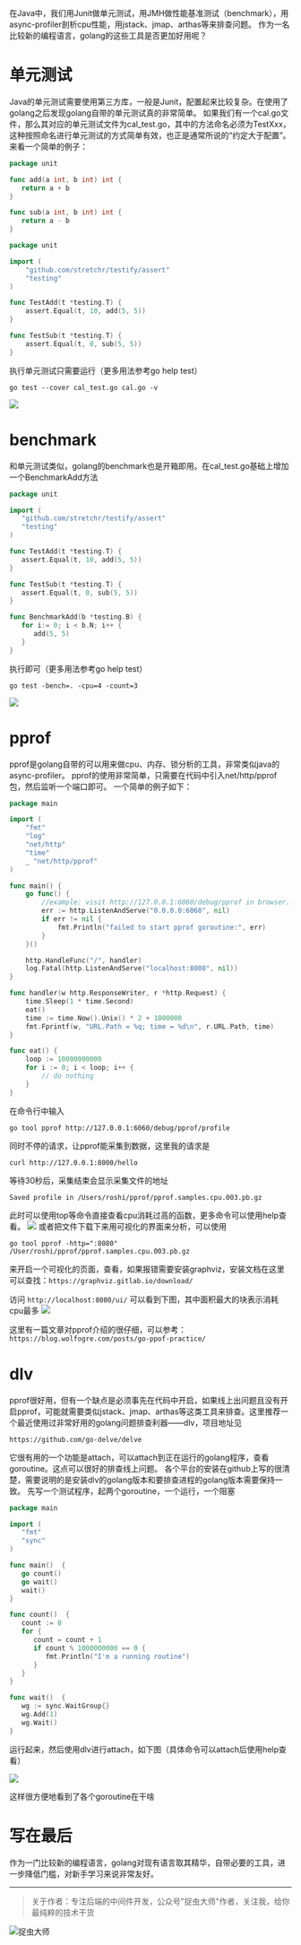 在Java中，我们用Junit做单元测试，用JMH做性能基准测试（benchmark），用async-profiler剖析cpu性能，用jstack、jmap、arthas等来排查问题。
作为一名比较新的编程语言，golang的这些工具是否更加好用呢？

# 单元测试
Java的单元测试需要使用第三方库，一般是Junit，配置起来比较复杂。在使用了golang之后发现golang自带的单元测试真的非常简单。
如果我们有一个cal.go文件，那么其对应的单元测试文件为cal_test.go，其中的方法命名必须为TestXxx，这种按照命名进行单元测试的方式简单有效，也正是通常所说的“约定大于配置”。
来看一个简单的例子：

```go
package unit

func add(a int, b int) int {
   return a + b
}

func sub(a int, b int) int {
   return a - b
}
```

```go
package unit

import (
    "github.com/stretchr/testify/assert"
    "testing"
)

func TestAdd(t *testing.T) {
    assert.Equal(t, 10, add(5, 5))
}

func TestSub(t *testing.T) {
    assert.Equal(t, 0, sub(5, 5))
}
```
执行单元测试只需要运行（更多用法参考go help test）

```
go test --cover cal_test.go cal.go -v
```
![](img1.jpg)

# benchmark
和单元测试类似，golang的benchmark也是开箱即用。在cal_test.go基础上增加一个BenchmarkAdd方法
```go
package unit

import (
   "github.com/stretchr/testify/assert"
   "testing"
)

func TestAdd(t *testing.T) {
   assert.Equal(t, 10, add(5, 5))
}

func TestSub(t *testing.T) {
   assert.Equal(t, 0, sub(5, 5))
}

func BenchmarkAdd(b *testing.B) {
   for i:= 0; i < b.N; i++ {
      add(5, 5)
   }
}
```
执行即可（更多用法参考go help test）

```
go test -bench=. -cpu=4 -count=3
```
![](img2.jpg)

# pprof
pprof是golang自带的可以用来做cpu、内存、锁分析的工具，非常类似java的async-profiler。
pprof的使用非常简单，只需要在代码中引入net/http/pprof包，然后监听一个端口即可。
一个简单的例子如下：
```go
package main

import (
    "fmt"
    "log"
    "net/http"
    "time"
    _ "net/http/pprof"
)

func main() {
    go func() {
        //example: visit http://127.0.0.1:6060/debug/pprof in browser.
        err := http.ListenAndServe("0.0.0.0:6060", nil)
        if err != nil {
            fmt.Println("failed to start pprof goroutine:", err)
        }
    }()

    http.HandleFunc("/", handler)
    log.Fatal(http.ListenAndServe("localhost:8000", nil))
}

func handler(w http.ResponseWriter, r *http.Request) {
    time.Sleep(1 * time.Second)
    eat()
    time := time.Now().Unix() * 2 + 1000000
    fmt.Fprintf(w, "URL.Path = %q; time = %d\n", r.URL.Path, time)
}

func eat() {
    loop := 10000000000
    for i := 0; i < loop; i++ {
        // do nothing
    }
}
```
在命令行中输入
```
go tool pprof http://127.0.0.1:6060/debug/pprof/profile
```
同时不停的请求，让pprof能采集到数据，这里我的请求是
```
curl http://127.0.0.1:8000/hello
```
等待30秒后，采集结束会显示采集文件的地址
```
Saved profile in /Users/roshi/pprof/pprof.samples.cpu.003.pb.gz
```
此时可以使用top等命令直接查看cpu消耗过高的函数，更多命令可以使用help查看。
![](img3.jpg)
或者把文件下载下来用可视化的界面来分析，可以使用
```
go tool pprof -http=":8080" /User/roshi/pprof/pprof.samples.cpu.003.pb.gz
```
来开启一个可视化的页面，查看，如果报错需要安装graphviz，安装文档在这里可以查找：`https://graphviz.gitlab.io/download/`

访问 `http://localhost:8080/ui/` 可以看到下图，其中面积最大的块表示消耗cpu最多
![](img4.jpg)

这里有一篇文章对pprof介绍的很仔细，可以参考：`https://blog.wolfogre.com/posts/go-ppof-practice/`

# dlv
pprof很好用，但有一个缺点是必须事先在代码中开启，如果线上出问题且没有开启pprof，可能就需要类似jstack、jmap、arthas等这类工具来排查。这里推荐一个最近使用过非常好用的golang问题排查利器——dlv，项目地址见

`https://github.com/go-delve/delve`

它很有用的一个功能是attach，可以attach到正在运行的golang程序，查看goroutine。这点可以很好的排查线上问题。
各个平台的安装在github上写的很清楚，需要说明的是安装dlv的golang版本和要排查进程的golang版本需要保持一致。
先写一个测试程序，起两个goroutine，一个运行，一个阻塞

```go
package main

import (
   "fmt"
   "sync"
)

func main()  {
   go count()
   go wait()
   wait()
}

func count()  {
   count := 0
   for {
      count = count + 1
      if count % 1000000000 == 0 {
         fmt.Println("I'm a running routine")
      }
   }
}

func wait()  {
   wg := sync.WaitGroup{}
   wg.Add(1)
   wg.Wait()
}
```
运行起来，然后使用dlv进行attach，如下图（具体命令可以attach后使用help查看）

![](img5.jpg)

这样很方便地看到了各个goroutine在干啥

# 写在最后
作为一门比较新的编程语言，golang对现有语言取其精华，自带必要的工具，进一步降低门槛，对新手学习来说非常友好。

---

> 关于作者：专注后端的中间件开发，公众号"捉虫大师"作者，关注我，给你最纯粹的技术干货

![捉虫大师](../../qrcode_small.jpg)